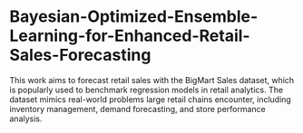 # Bayesian-Optimized-Ensemble-Learning-for-Enhanced-Retail-Sales-Forecasting
This work aims to forecast retail sales with the BigMart Sales dataset, which is popularly used to benchmark regression models in retail analytics. The dataset mimics real-world problems large retail chains encounter, including inventory management, demand forecasting, and store performance analysis. 
